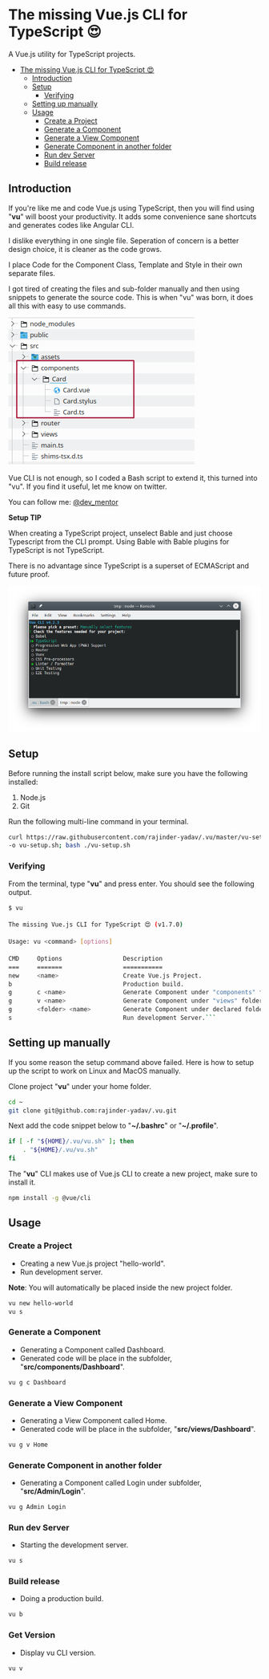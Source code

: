 # The missing Vue.js CLI for TypeScript 😍

A Vue.js utility for TypeScript projects.

<!-- @import "[TOC]" {cmd="toc" depthFrom=1 depthTo=6 orderedList=false} -->

<!-- code_chunk_output -->

- [The missing Vue.js CLI for TypeScript 😍](#the-missing-vuejs-cli-for-typescript)
  - [Introduction](#introduction)
  - [Setup](#setup)
    - [Verifying](#verifying)
  - [Setting up manually](#setting-up-manually)
  - [Usage](#usage)
    - [Create a Project](#create-a-project)
    - [Generate a Component](#generate-a-component)
    - [Generate a View Component](#generate-a-view-component)
    - [Generate Component in another folder](#generate-component-in-another-folder)
    - [Run dev Server](#run-dev-server)
    - [Build release](#build-release)

<!-- /code_chunk_output -->

## Introduction

If you're like me and code Vue.js using TypeScript, then you will find using "__vu__" will boost your productivity. It adds some convenience sane shortcuts and generates codes like Angular CLI.

I dislike everything in one single file. Seperation of concern is a better design choice, it is cleaner as the code grows.

I place Code for the Component Class, Template and Style in their own separate files.

I got tired of creating the files and sub-folder manually and then using snippets to generate the source code. This is when "vu" was born, it does all this with easy to use commands.

![image](images/folder.png)

Vue CLI is not enough, so I coded a Bash script to extend it, this turned into "vu".
If you find it useful, let me know on twitter.

You can follow me: [@dev_mentor](https://twitter.com/dev_mentor)

__Setup TIP__

When creating a TypeScript project, unselect Bable and just choose Typescript from the CLI prompt. Using Bable with Bable plugins for TypeScript is not TypeScript.

There is no advantage since TypeScript is a superset of ECMAScript and future proof.

![image](images/vue-ts.png)

## Setup

Before running the install script below, make sure you have the following installed:

1. Node.js
1. Git

Run the following multi-line command in your terminal.

```sh
curl https://raw.githubusercontent.com/rajinder-yadav/.vu/master/vu-setup.sh \
-o vu-setup.sh; bash ./vu-setup.sh
```

### Verifying

From the terminal, type "__vu__" and press enter. You should see the following output.

```sh
$ vu

The missing Vue.js CLI for TypeScript 😍 (v1.7.0)

Usage: vu <command> [options]

CMD     Options                 Description
===     =======                 ===========
new     <name>                  Create Vue.js Project.
b                               Production build.
g       c <name>                Generate Component under "components" folder.
g       v <name>                Generate Component under "views" folder.
g       <folder> <name>         Generate Component under declared folder.
s                               Run development Server.```
```

## Setting up manually

If you some reason the setup command above failed. Here is how to setup up the script to work on Linux and MacOS manually.

Clone project "__vu__" under your home folder.

```sh
cd ~
git clone git@github.com:rajinder-yadav/.vu.git
```

Next add the code snippet below to "__~/.bashrc__" or "__~/.profile__".

```sh
if [ -f "${HOME}/.vu/vu.sh" ]; then
    . "${HOME}/.vu/vu.sh"
fi
```

The "__vu__" CLI makes use of Vue.js CLI to create a new project, make sure to install it.

```sh
npm install -g @vue/cli
```

## Usage

### Create a Project

- Creating a new Vue.js project "hello-world".
- Run development server.

__Note__: You will automatically be placed inside the new project folder.

```sh
vu new hello-world
vu s
```

### Generate a Component

- Generating a Component called Dashboard.
- Generated code will be place in the subfolder, "__src/components/Dashboard__".

```sh
vu g c Dashboard
```

### Generate a View Component

- Generating a View Component called Home.
- Generated code will be place in the subfolder, "__src/views/Dashboard__".

```sh
vu g v Home
```

### Generate Component in another folder

- Generating a Component called Login under subfolder, "__src/Admin/Login__".

```sh
vu g Admin Login
```

### Run dev Server

- Starting the development server.

```sh
vu s
```

### Build release

- Doing a production build.

```sh
vu b
```

### Get Version

- Display vu CLI version.

```sh
vu v
```
